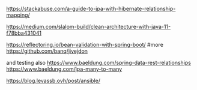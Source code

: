 https://stackabuse.com/a-guide-to-jpa-with-hibernate-relationship-mapping/

https://medium.com/slalom-build/clean-architecture-with-java-11-f78bba431041

https://reflectoring.io/bean-validation-with-spring-boot/
#more
https://github.com/banq/jivejdon

and testing also
https://www.baeldung.com/spring-data-rest-relationships
https://www.baeldung.com/jpa-many-to-many

https://blog.levassb.ovh/post/ansible/